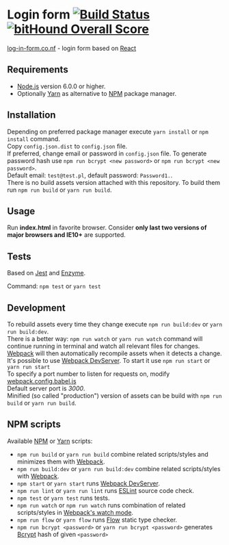 # Login form [![Build Status](https://travis-ci.org/dawid-drelichowski/login-form.svg?branch=master)](https://travis-ci.org/dawid-drelichowski/login-form) [![bitHound Overall Score](https://www.bithound.io/github/dawid-drelichowski/login-form/badges/score.svg)](https://www.bithound.io/github/dawid-drelichowski/login-form)
[log-in-form.co.nf](http://log-in-form.co.nf/) - login form based on [React](https://facebook.github.io/react/)

## Requirements

* [Node.js](https://nodejs.org/) version 6.0.0 or higher.
* Optionally [Yarn](https://yarnpkg.com/lang/en/) as alternative to [NPM](https://www.npmjs.com/) package manager.

## Installation

Depending on preferred package manager execute `yarn install` or `npm install` command.  
Copy `config.json.dist` to `config.json` file.  
If preferred, change email or password in `config.json` file. To generate password hash use `npm run bcrypt <new password>` or `npm run bcrypt <new password>`.  
Default email: `test@test.pl`, default password: `Password1.`.  
There is no build assets version attached with this repository. To build them run `npm run build` or `yarn run build`.  

## Usage

Run **index.html** in favorite browser. Consider **only last two versions of major browsers and IE10+** are supported.

## Tests

Based on [Jest](https://facebook.github.io/jest/) and [Enzyme](https://github.com/airbnb/enzyme).

Command: `npm test` or `yarn test`

## Development

To rebuild assets every time they change execute `npm run build:dev` or `yarn run build:dev`.  
There is a better way: `npm run watch` or `yarn run watch` command will continue running in terminal and watch all relevant files for changes.  
[Webpack](https://webpack.js.org/) will then automatically recompile assets when it detects a change.  
It's possible to use [Webpack DevServer](https://webpack.js.org/configuration/dev-server/). To start it use `npm run start` or `yarn run start`  
To specify a port number to listen for requests on, modify [webpack.config.babel.js](webpack.config.babel.js)  
Default server port is *3000*.  
Minified (so called "production") version of assets can be build with `npm run build` or `yarn run build`.

## NPM scripts

Available [NPM](https://www.npmjs.com/) or [Yarn](https://yarnpkg.com/lang/en/) scripts:

* `npm run build` or `yarn run build` combine related scripts/styles and minimizes them with [Webpack](https://webpack.js.org/).
* `npm run build:dev` or `yarn run build:dev` combine related scripts/styles with [Webpack](https://webpack.js.org/).
* `npm start` or `yarn start` runs [Webpack DevServer](https://webpack.js.org/configuration/dev-server/).
* `npm run lint` or `yarn run lint` runs [ESLint](http://eslint.org/) source code check.
* `npm test` or `yarn test` runs tests.
* `npm run watch` or `npm run watch` runs combination of related scripts/styles in [Webpack's watch mode](https://webpack.js.org/api/cli/#watch-options).
* `npm run flow` or `yarn flow` runs [Flow](https://flow.org/) static type checker.
* `npm run bcrypt <password>` or `yarn run bcrypt <password>` generates [Bcrypt](https://en.wikipedia.org/wiki/Bcrypt) hash of given `<password>`
